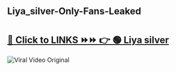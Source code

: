 
 ## Liya_silver-Only-Fans-Leaked

# <h2><a href="https://clipsfans.com/Liya_silver&ref=git">🔗 Click to LINKS ⏩⏩ 👉 🟢 Liya silver </a></h2>

<a href="https://clipsfans.com/Liya_silver&ref=git" rel="nofollow" data-target="animated-image.originalLink"><img src="https://i.ibb.co.com/xMMVF88/686577567.gif" alt="Viral Video Original" style="max-width: 100%; display: inline-block;" data-target="animated-image.originalImage"></a>
